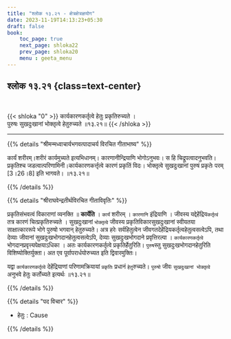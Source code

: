 ```yaml
---
title: "श्लोक १३.२१ - क्षेत्रक्षेत्रज्ञयोग"
date: 2023-11-19T14:13:23+05:30
draft: false
book:
    toc_page: true
    next_page: shloka22
    prev_page: shloka20
    menu : geeta_menu
---
```




## श्लोक १३.२१ {class=text-center}

<br/>

{{< shloka  "0"  >}}
कार्यकारणकर्तृत्वे हेतुः प्रकृतिरुच्यते ।  
पुरुषः सुखदुःखानां भोक्तृत्वे हेतुरुच्यते ॥१३.२१॥
{{< /shloka >}}

---


{{% details "श्रीमन्मध्वाचार्यभगवत्पादाचर्य विरचित  गीताभाष्य" %}}

कार्यं शरीरम्।शरीरं कार्यमुच्यते इत्यभिधानम्। कारणानीन्द्रियाणि भोगोऽनुभवः। 
स हि चिद्रूपत्वादनुभवति। प्रकृतिश्च जडत्वात्परिणामिनी।कार्यकारणकर्त्तृत्वे कारणं 
प्रकृतिं विदः। भोक्तृत्वे सुखदुःखानां पुरुषं प्रकृतेः परम् [3।26।8] इति भागवते। 
॥१३.२१॥

{{% /details %}}



{{% details "श्रीराघवेन्द्रतीर्थविरचित गीताविवृतिः" %}}

प्रकृतिसंभवत्वं विकाराणां व्यनक्ति ॥ **कार्येति** । 
`कार्यं` शरीरम्‌ । `कारणानि` इंद्रियाणि । 
जीवस्य यद्देहेंद्रिय`कर्तृत्वं` तत्र कारणं 
चित्प्रकृतिरुच्यते । 
सुखदुःखानां `भोक्तृत्वे` जीवस्य 
प्रकृतिविकारसुखदुःखानां स्वीयतया 
साक्षात्काररूपे भोगे पुरुषो भगवान्‌ हेतुरुच्यते। 
अत्र हरेः सर्वहितुत्वेन
जीवगतदेहेंद्रियकर्तृत्वहेतुत्वसत्वेऽपि, तथा देव्याः 
जीवानां सुखदुःखभोगदानहेतुत्वसत्वेऽपि, देव्याः 
सुखदुःखभोगदाने प्रवृत्तिरल्पा । 
`कार्यकारणकर्तृत्वे` भोगदानप्रवृत्त्यपेक्षयाऽधिका । 
अतः कार्यकारणकर्तृत्वे प्रकृतिर्हेतुरिति। `पुरुष`स्तु 
सुखदुःखभोगदानहेतुरिति विशिष्योक्तिर्युक्ता। 
अत एव पूर्वापरार्धयोरुच्यत इति द्विवारमुक्तिः।   

यद्वा `कार्यकारणकर्तृत्वे` देहेंद्रियाणां परिणामक्रियायां 
`प्रकृतिः` प्रधानं `हेतु`रुच्यते। `पुरुषो` जीवः 
`सुखदुःखानां भोक्तृत्वे` अनुभवे हेतुः कर्तोच्यते 
इत्यर्थः ॥१३.२१॥

{{% /details %}}



{{% details "पद विचार" %}}
- हेतुः : Cause

{{% /details %}}
